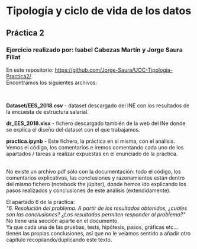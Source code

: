 #  Tipología y ciclo de vida de los datos 
## Práctica 2 <br>

### Ejercicio realizado por:  Isabel Cabezas Martín y Jorge Saura Fillat


En este repositorio: https://github.com/Jorge-Saura/UOC-Tipologia-Practica2/ <br>
Encontramos los siguientes archivos:

<br>

**Dataset/EES_2018.csv** - dataset descargado del INE con los resultados de la encuesta de estructura salarial.

**dr_EES_2018.xlsx** - fichero descargado también de la web del INe donde se explica el diseño del dataset con el que trabajamos.

**practica.ipynb** - Este fichero, la práctica en sí misma, con el análisis. Vemos el código, los comentarios e iremos comentando cada uno de los apartados / tareas a realizar expuestas en el enunciado de la práctica.

<br>
No existe un archivo pdf sólo con la documentación: todo el código, los comentarios explicativos, las conclusiones y razonamientos están dentro del mismo fichero (notebook the júpiter), donde hemos ido explicando los pasos realizados y conclusiones de este análisis (extendidamente).

El apartado 6 de la práctica: <br>
*"6. Resolución del problema. A partir de los resultados obtenidos, ¿cuáles son las conclusiones? ¿Los resultados permiten responder al problema?"* <br>
No tiene una sección aparte en el documento.  <br>
Ya que cada una de las pruebas, tests, hipótesis, pasos, gráficas etc... tienen las propias conclusiones, así que no le veíamos sentido a añadir otro capítulo recopilando/duplicando este texto.

